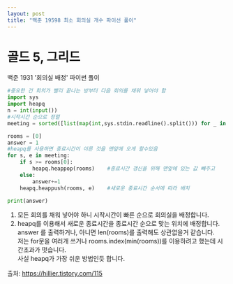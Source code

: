 ```yaml
---
layout: post
title: "백준 19598 최소 회의실 개수 파이선 풀이"
---
```

# 골드 5, 그리드

백준 1931 '회의실 배정' 파이썬 풀이<br>
```py
#중요한 건 회의가 빨리 끝나는 방부터 다음 회의를 채워 넣어야 함
import sys
import heapq
n = int(input())
#시작시간 순으로 정렬
meeting = sorted([list(map(int,sys.stdin.readline().split())) for _ in range(n)], key=lambda x: x[0])

rooms = [0]
answer = 1
#heapq를 사용하면 종료시간이 이른 것을 맨앞에 오게 할수있음
for s, e in meeting:
    if s >= rooms[0]:
        heapq.heappop(rooms)    #종료시간 갱신을 위해 맨앞에 있는 값 빼주고
    else:
        answer+=1
    heapq.heappush(rooms, e)    #새로운 종료시간 순서에 따라 배치

print(answer)
```
1. 모든 회의를 채워 넣어야 하니 시작시간이 빠른 순으로 회의실을 배정합니다.
2. heapq를 이용해서 새로운 종료시간을 종료시간 순으로 맞는 위치에 배정합니다.
answer 를 출력하거나, 아니면 len(rooms)를 출력해도 상관없을거 같습니다.<br>
저는 for문을 여러개 쓰거나 rooms.index(min(rooms))를 이용하려고 했는데 시간초과가 떳습니다.<br>
사실 heapq가 가장 쉬운 방법인듯 합니다.<br>

출처: https://hillier.tistory.com/115